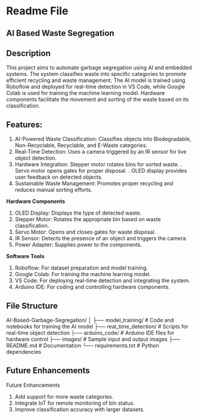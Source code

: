 # **Readme File**

## **AI Based Waste Segregation**

## **Description**
  This project aims to automate garbage segregation using AI and embedded systems. The system classifies waste into specific categories to promote efficient recycling and waste management. The AI model is trained using Roboflow and deployed for real-time detection in VS Code, while Google Colab is used for training the machine learning model. Hardware components facilitate the movement and sorting of the waste based on its classification.

## **Features:**
1. AI-Powered Waste Classification: Classifies objects into Biodegradable, Non-Recyclable, Recyclable, and E-Waste categories.
2. Real-Time Detection: Uses a camera triggered by an IR sensor for live object detection.
3. Hardware Integration: Stepper motor rotates bins for sorted waste.
   . Servo motor opens gates for proper disposal.
   . OLED display provides user feedback on detected objects.
4. Sustainable Waste Management: Promotes proper recycling and reduces manual sorting efforts.

**Hardware Components**
1. OLED Display: Displays the type of detected waste.
2. Stepper Motor: Rotates the appropriate bin based on waste classification.
3. Servo Motor: Opens and closes gates for waste disposal.
4. IR Sensor: Detects the presence of an object and triggers the camera.
5. Power Adapter: Supplies power to the components.

**Software Tools**
1. Roboflow: For dataset preparation and model training.
2. Google Colab: For training the machine learning model.
3. VS Code: For deploying real-time detection and integrating the system.
4. Arduino IDE: For coding and controlling hardware components.

## **File Structure**
AI-Based-Garbage-Segregation/
│
├── model_training/               # Code and notebooks for training the AI model
├── real_time_detection/          # Scripts for real-time object detection
├── arduino_code/                 # Arduino IDE files for hardware control
├── images/                       # Sample input and output images
├── README.md                     # Documentation
└── requirements.txt              # Python dependencies

## **Future Enhancements**
Future Enhancements
1. Add support for more waste categories.
2. Integrate IoT for remote monitoring of bin status.
3. Improve classification accuracy with larger datasets.
